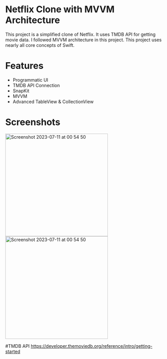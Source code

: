 # Netflix Clone with MVVM Architecture

This project is a simplified clone of Netflix. It uses TMDB API for getting movie data. I followed MVVM architecture in this project.
This project uses nearly all core concepts of Swift.

# Features

- Programmatic UI
- TMDB API Connection
- SnapKit
- MVVM
- Advanced TableView & CollectionView

# Screenshots
<img width="322" alt="Screenshot 2023-07-11 at 00 54 50" src="https://github.com/fazlialtunn/NetflixCloneMVVM/assets/32793348/3ffa1cf7-2521-41f5-a652-b021f58c3453">
<img width="322" alt="Screenshot 2023-07-11 at 00 54 50" src="https://github.com/fazlialtunn/NetflixCloneMVVM/assets/32793348/edaea7c2-55ce-4a5a-8ff8-cd4c3eb70f26">



#TMDB API
https://developer.themoviedb.org/reference/intro/getting-started
